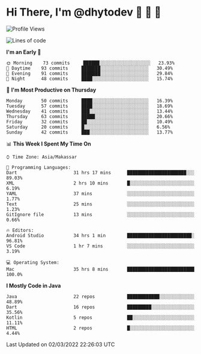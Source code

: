 # Hi There, I'm @dhytodev 👋 👋 👋

<!--
**DhytoDev/dhytodev** is a ✨ _special_ ✨ repository because its `README.md` (this file) appears on your GitHub profile.

Here are some ideas to get you started:

- 🔭 I’m currently working on ...
- 🌱 I’m currently learning ...
- 👯 I’m looking to collaborate on ...
- 🤔 I’m looking for help with ...
- 💬 Ask me about ...
- 📫 How to reach me: ...
- 😄 Pronouns: ...
- ⚡ Fun fact: ...
-->

<!--START_SECTION:waka-->
![Profile Views](http://img.shields.io/badge/Profile%20Views-0-blue)

![Lines of code](https://img.shields.io/badge/From%20Hello%20World%20I%27ve%20Written-134%20Thousand%20lines%20of%20code-blue)

**I'm an Early 🐤** 

```text
🌞 Morning    73 commits     ██████░░░░░░░░░░░░░░░░░░░   23.93% 
🌆 Daytime    93 commits     ███████░░░░░░░░░░░░░░░░░░   30.49% 
🌃 Evening    91 commits     ███████░░░░░░░░░░░░░░░░░░   29.84% 
🌙 Night      48 commits     ████░░░░░░░░░░░░░░░░░░░░░   15.74%

```
📅 **I'm Most Productive on Thursday** 

```text
Monday       50 commits     ████░░░░░░░░░░░░░░░░░░░░░   16.39% 
Tuesday      57 commits     ████░░░░░░░░░░░░░░░░░░░░░   18.69% 
Wednesday    41 commits     ███░░░░░░░░░░░░░░░░░░░░░░   13.44% 
Thursday     63 commits     █████░░░░░░░░░░░░░░░░░░░░   20.66% 
Friday       32 commits     ██░░░░░░░░░░░░░░░░░░░░░░░   10.49% 
Saturday     20 commits     █░░░░░░░░░░░░░░░░░░░░░░░░   6.56% 
Sunday       42 commits     ███░░░░░░░░░░░░░░░░░░░░░░   13.77%

```


📊 **This Week I Spent My Time On** 

```text
⌚︎ Time Zone: Asia/Makassar

💬 Programming Languages: 
Dart                     31 hrs 17 mins      ██████████████████████░░░   89.03% 
XML                      2 hrs 10 mins       █░░░░░░░░░░░░░░░░░░░░░░░░   6.19% 
YAML                     37 mins             ░░░░░░░░░░░░░░░░░░░░░░░░░   1.77% 
Text                     25 mins             ░░░░░░░░░░░░░░░░░░░░░░░░░   1.23% 
GitIgnore file           13 mins             ░░░░░░░░░░░░░░░░░░░░░░░░░   0.66%

🔥 Editors: 
Android Studio           34 hrs 1 min        ████████████████████████░   96.81% 
VS Code                  1 hr 7 mins         ░░░░░░░░░░░░░░░░░░░░░░░░░   3.19%

💻 Operating System: 
Mac                      35 hrs 8 mins       █████████████████████████   100.0%

```

**I Mostly Code in Java** 

```text
Java                     22 repos            ████████████░░░░░░░░░░░░░   48.89% 
Dart                     16 repos            █████████░░░░░░░░░░░░░░░░   35.56% 
Kotlin                   5 repos             ██░░░░░░░░░░░░░░░░░░░░░░░   11.11% 
HTML                     2 repos             █░░░░░░░░░░░░░░░░░░░░░░░░   4.44%

```



 Last Updated on 02/03/2022 22:26:03 UTC
<!--END_SECTION:waka-->
